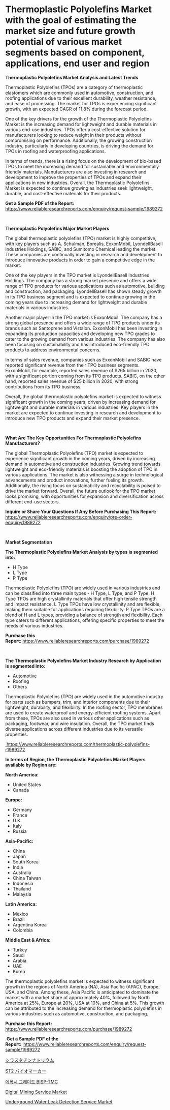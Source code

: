 <p><h1>Thermoplastic Polyolefins Market with the goal of estimating the market size and future growth potential of various market segments based on component, applications, end user and region</h1></p><p><strong>Thermoplastic Polyolefins Market Analysis and Latest Trends</strong></p>
<p><p>Thermoplastic Polyolefins (TPOs) are a category of thermoplastic elastomers which are commonly used in automotive, construction, and roofing applications due to their excellent durability, weather resistance, and ease of processing. The market for TPOs is experiencing significant growth, with an expected CAGR of 11.8% during the forecast period.</p><p>One of the key drivers for the growth of the Thermoplastic Polyolefins Market is the increasing demand for lightweight and durable materials in various end-use industries. TPOs offer a cost-effective solution for manufacturers looking to reduce weight in their products without compromising on performance. Additionally, the growing construction industry, particularly in developing countries, is driving the demand for TPOs in roofing and waterproofing applications.</p><p>In terms of trends, there is a rising focus on the development of bio-based TPOs to meet the increasing demand for sustainable and environmentally friendly materials. Manufacturers are also investing in research and development to improve the properties of TPOs and expand their applications in new industries. Overall, the Thermoplastic Polyolefins Market is expected to continue growing as industries seek lightweight, durable, and cost-effective materials for their products.</p></p>
<p><strong>Get a Sample PDF of the Report:&nbsp;</strong> <a href="https://www.reliableresearchreports.com/enquiry/request-sample/1989272">https://www.reliableresearchreports.com/enquiry/request-sample/1989272</a></p>
<p>&nbsp;</p>
<p><strong>Thermoplastic Polyolefins Major Market Players</strong></p>
<p><p>The global thermoplastic polyolefins (TPO) market is highly competitive, with key players such as A. Schulman, Borealis, ExxonMobil, LyondellBasell Industries Holdings, SABIC, and Sumitomo Chemical leading the market. These companies are continually investing in research and development to introduce innovative products in order to gain a competitive edge in the market.</p><p>One of the key players in the TPO market is LyondellBasell Industries Holdings. The company has a strong market presence and offers a wide range of TPO products for various applications such as automotive, building and construction, and packaging. LyondellBasell has shown steady growth in its TPO business segment and is expected to continue growing in the coming years due to increasing demand for lightweight and durable materials in various industries.</p><p>Another major player in the TPO market is ExxonMobil. The company has a strong global presence and offers a wide range of TPO products under its brands such as Santoprene and Vistalon. ExxonMobil has been investing in expanding its production capacities and developing new TPO grades to cater to the growing demand from various industries. The company has also been focusing on sustainability and has introduced eco-friendly TPO products to address environmental concerns.</p><p>In terms of sales revenue, companies such as ExxonMobil and SABIC have reported significant revenue from their TPO business segments. ExxonMobil, for example, reported sales revenue of $265 billion in 2020, with a significant portion coming from its TPO products. SABIC, on the other hand, reported sales revenue of $25 billion in 2020, with strong contributions from its TPO business.</p><p>Overall, the global thermoplastic polyolefins market is expected to witness significant growth in the coming years, driven by increasing demand for lightweight and durable materials in various industries. Key players in the market are expected to continue investing in research and development to introduce new TPO products and expand their market presence.</p></p>
<p>&nbsp;</p>
<p><strong>What Are The Key Opportunities For Thermoplastic Polyolefins Manufacturers?</strong></p>
<p><p>The global Thermoplastic Polyolefins (TPO) market is expected to experience significant growth in the coming years, driven by increasing demand in automotive and construction industries. Growing trend towards lightweight and eco-friendly materials is boosting the adoption of TPO in various applications. The market is also witnessing a surge in technological advancements and product innovations, further fueling its growth. Additionally, the rising focus on sustainability and recyclability is poised to drive the market forward. Overall, the future outlook for the TPO market looks promising, with opportunities for expansion and diversification across different end-use sectors.</p></p>
<p><strong>Inquire or Share Your Questions If Any Before Purchasing This Report:</strong> <a href="https://www.reliableresearchreports.com/enquiry/pre-order-enquiry/1989272">https://www.reliableresearchreports.com/enquiry/pre-order-enquiry/1989272</a></p>
<p>&nbsp;</p>
<p><strong>Market Segmentation</strong></p>
<p><strong>The Thermoplastic Polyolefins Market Analysis by types is segmented into:</strong></p>
<p><ul><li>H Type</li><li>L Type</li><li>P Type</li></ul></p>
<p><p>Thermoplastic Polyolefins (TPO) are widely used in various industries and can be classified into three main types - H Type, L Type, and P Type. H Type TPOs are high crystallinity materials that offer high tensile strength and impact resistance. L Type TPOs have low crystallinity and are flexible, making them suitable for applications requiring flexibility. P Type TPOs are a blend of H and L types, providing a balance of strength and flexibility. Each type caters to different applications, offering specific properties to meet the needs of various industries.</p></p>
<p><strong>Purchase this Report:&nbsp;</strong><a href="https://www.reliableresearchreports.com/purchase/1989272">https://www.reliableresearchreports.com/purchase/1989272</a></p>
<p>&nbsp;</p>
<p><strong>The Thermoplastic Polyolefins Market Industry Research by Application is segmented into:</strong></p>
<p><ul><li>Automotive</li><li>Roofing</li><li>Others</li></ul></p>
<p><p>Thermoplastic Polyolefins (TPO) are widely used in the automotive industry for parts such as bumpers, trim, and interior components due to their lightweight, durability, and flexibility. In the roofing sector, TPO membranes are used to create waterproof and energy-efficient roofing systems. Apart from these, TPOs are also used in various other applications such as packaging, footwear, and wire insulation. Overall, the TPO market finds diverse applications across different industries due to its versatile properties.</p></p>
<p><a href="https://www.reliableresearchreports.com/thermoplastic-polyolefins-r1989272">&nbsp;https://www.reliableresearchreports.com/thermoplastic-polyolefins-r1989272</a></p>
<p><strong>In terms of Region, the Thermoplastic Polyolefins Market Players available by Region are:</strong></p>
<p>
    <p> <strong> North America: </strong>
        <ul>
            <li>United States</li>
            <li>Canada</li>
        </ul>
        </p> 
    <p> <strong> Europe: </strong>
        <ul>
            <li>Germany</li>
            <li>France</li>
            <li>U.K.</li>
            <li>Italy</li>
            <li>Russia</li>
        </ul>
        </p> 
    <p> <strong> Asia-Pacific: </strong>
        <ul>
            <li>China</li>
            <li>Japan</li>
            <li>South Korea</li>
            <li>India</li>
            <li>Australia</li>
            <li>China Taiwan</li>
            <li>Indonesia</li>
            <li>Thailand</li>
            <li>Malaysia</li>
        </ul>
        </p> 
    <p> <strong> Latin America: </strong>
        <ul>
            <li>Mexico</li>
            <li>Brazil</li>
            <li>Argentina Korea</li>
            <li>Colombia</li>
        </ul>
        </p> 
    <p> <strong> Middle East & Africa: </strong>
        <ul>
            <li>Turkey</li>
            <li>Saudi</li>
            <li>Arabia</li>
            <li>UAE</li>
            <li>Korea</li>
        </ul>
    </p>
    </p>
<p><p>The thermoplastic polyolefins market is expected to witness significant growth in the regions of North America (NA), Asia Pacific (APAC), Europe, USA, and China. Among these, Asia Pacific is anticipated to dominate the market with a market share of approximately 40%, followed by North America at 25%, Europe at 20%, USA at 10%, and China at 5%. This growth can be attributed to the increasing demand for thermoplastic polyolefins in various industries such as automotive, construction, and packaging.</p></p>
<p><strong>Purchase this Report: </strong><a href="https://www.reliableresearchreports.com/purchase/1989272">https://www.reliableresearchreports.com/purchase/1989272</a></p>
<p>&nbsp;<strong>Get a Sample PDF of the Report:&nbsp;&nbsp;</strong><a href="https://www.reliableresearchreports.com/enquiry/request-sample/1989272">https://www.reliableresearchreports.com/enquiry/request-sample/1989272</a></p>
<p><strong></strong></p>
<p><p><a href="https://medium.com/@thomassandoval55/%E3%82%B7%E3%83%A9%E3%82%B9%E3%82%BF%E3%83%81%E3%83%B3%E3%83%8A%E3%83%88%E3%83%AA%E3%82%A6%E3%83%A0%E5%B8%82%E5%A0%B4-2031%E5%B9%B4%E3%81%BE%E3%81%A7%E3%81%AE%E6%88%90%E5%8A%9F%E3%81%97%E3%81%9F%E3%83%93%E3%82%B8%E3%83%8D%E3%82%B9%E6%88%A6%E7%95%A5%E3%81%AE%E9%8D%B5-21574d841a6b">シラスタチンナトリウム</a></p><p><a href="https://medium.com/@austinjames1907/st2%E3%83%90%E3%82%A4%E3%82%AA%E3%83%9E%E3%83%BC%E3%82%AB%E3%83%BC%E5%B8%82%E5%A0%B4%E3%81%AF-%E5%B8%82%E5%A0%B4%E3%82%B7%E3%82%A7%E3%82%A2-%E5%B8%82%E5%A0%B4%E5%8B%95%E5%90%91-%E5%B8%82%E5%A0%B4%E6%88%90%E9%95%B7%E3%81%AB%E9%96%A2%E3%81%99%E3%82%8B%E6%83%85%E5%A0%B1%E3%82%92%E6%8F%90%E4%BE%9B%E3%81%97%E3%81%BE%E3%81%99-e990daacbe69">ST2 バイオマーカー</a></p><p><a href="https://medium.com/@jaleelweissnat2022/%EC%97%90%ED%8F%AD%EC%8B%9C-%EB%93%B1%EA%B8%89-bisp-tmc-%EC%8B%9C%EC%9E%A5-%ED%86%B5%EC%B0%B0-%EC%8B%9C%EC%9E%A5-%EB%8F%99%ED%96%A5-%EC%84%B1%EC%9E%A5-2024%EB%85%84%EB%B6%80%ED%84%B0-2031%EB%85%84%EA%B9%8C%EC%A7%80-%EC%98%88%EC%83%81%EB%90%A8-7dd9752eebab">에폭시 그레이드 BISP-TMC</a></p><p><a href="https://github.com/markusgodoy/Market-Research-Report-List-4/blob/main/digital-mining-service-market.md">Digital Mining Service Market</a></p><p><a href="https://github.com/luckyshygirl/Market-Research-Report-List-5/blob/main/underground-water-leak-detection-service-market.md">Underground Water Leak Detection Service Market</a></p></p>
